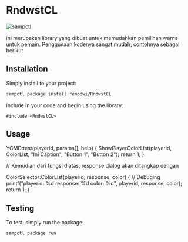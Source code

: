 # RndwstCL

[![sampctl](https://img.shields.io/badge/sampctl-RndwstCL-2f2f2f.svg?style=for-the-badge)](https://github.com/renodwi/RndwstCL)

ini merupakan library yang dibuat untuk memudahkan pemilihan warna untuk pemain. Penggunaan kodenya sangat mudah, contohnya sebagai berikut

## Installation

Simply install to your project:

```bash
sampctl package install renodwi/RndwstCL
```

Include in your code and begin using the library:

```pawn
#include <RndwstCL>
```

## Usage

YCMD:test(playerid, params[], help)
{
    ShowPlayerColorList(playerid, ColorList, "Ini Caption", "Button 1", "Button 2");
    return 1;
}

// Kemudian dari fungsi diatas, response dialog akan ditangkap dengan

ColorSelector:ColorList(playerid, response, color)
{
    // Debuging
    printf("playerid: %d response: %d color: %d", playerid, response, color);
    return 1;
}

## Testing

<!--
Depending on whether your package is tested via in-game "demo tests" or
y_testing unit-tests, you should indicate to readers what to expect below here.
-->

To test, simply run the package:

```bash
sampctl package run
```
